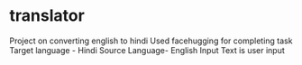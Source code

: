 # translator
Project on converting english  to hindi
Used facehugging for completing task
Target language - Hindi
Source Language- English
Input Text is user input
